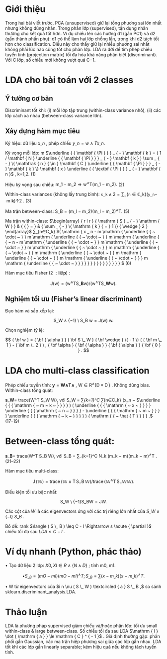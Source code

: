 

# Giới thiệu

Trong hai bài viết trước, PCA (unsupervised) giữ lại tổng phương sai lớn nhất nhưng không dùng nhãn. Trong phân lớp (supervised), tận dụng nhãn thường cho kết quả tốt hơn. Ví dụ chiếu lên các hướng d1 (gần PC1) và d2 (gần thành phần phụ): d1 có thể làm hai lớp chồng lấn, trong khi d2 tách tốt hơn cho classification. Điều này cho thấy giữ lại nhiều phương sai nhất không phải lúc nào cũng tốt cho phân lớp. LDA ra đời để tìm phép chiếu tuyến tính (projection matrix) tối đa hóa khả năng phân biệt (discriminant). Với C lớp, số chiều mới không vượt quá C−1.

# LDA cho bài toán với 2 classes

## Ý tưởng cơ bản

Discriminant tốt khi: (i) mỗi lớp tập trung (within-class variance nhỏ), (ii) các lớp cách xa nhau (between-class variance lớn).

## Xây dựng hàm mục tiêu

Ký hiệu: dữ liệu $x \_ n$ , phép chiếu $y \_ n = w { \wedge } T x \_ n .$

Kỳ vọng mỗi lớp: m $\underline { { \mathbf { \Pi } } } _ { - } \mathbf { k } = ( 1 / \mathbf { N } \underline { { \mathbf { \Pi } } } _ { - } \mathbf { k } ) \sum _ { - } \{ \mathfrak { n } { \in } \mathbf { C } \underline { { \mathbf { \Pi } } } _ { - } \mathbf { k } \} \mathbf { x } \underline { { \textbf { \Pi } } } _ { - } \mathbf { n }$ , k=1,2. (1)

Hiệu kỳ vọng sau chiếu: $\mathrm { m } \_ 1 - \mathrm { m } \_ 2 \Rightarrow \mathrm { w } ^ { \wedge } \mathrm { T } ( \mathrm { m } \_ 1 - \mathrm { m } \_ 2 ) .$ (2)

Within-class variances (không lấy trung bình): $\scriptstyle \mathtt { s \_ k } \wedge 2 = \sum _ { - } \{ \mathtt { n } \in \mathbb { C } \_ \mathrm { k } \} ( \mathtt { y \_ n } -$ $\mathrm { ~ m ~ } \mathbf { k } ) \mathord { \uparrow } 2$ . (3)

Ma trận between-class: $\mathrm { S \_ B } = ( \mathrm { m \_ l } - \mathrm { m \_ } 2 ) ( \mathrm { m \_ l } - \mathrm { m \_ } 2 ) ^ { \wedge } \mathrm { T } .$ (5)

Ma trận within-class: $\begin{array} { r l r } { \mathrm { S } _ { - } \mathrm { W } } & { { } = } & { \sum _ { - } \{ \mathrm { k } { = } 1 \} { \wedge } 2 } \end{array}$ ∑_{n∈C_k} $( \mathrm { x \_ n - m \mathrm { \underline { { ~ \cdot ~ } } m \mathrm { \underline { { ~ \cdot ~ } } m \mathrm { \underline { { ~ n - m \mathrm { \underline { { ~ \cdot ~ } } m \mathrm { \underline { { ~ \cdot ~ } } m \mathrm { \underline { { ~ \cdot ~ } } m \mathrm { \underline { { ~ \cdot ~ } } m \mathrm { \underline { { ~ \cdot ~ } } m \mathrm { \underline { { ~ \cdot ~ } } m \mathrm { \underline { { ~ \cdot ~ } } } m \mathrm { \underline { { ~ \cdot ~ } } } } } } } } } } } } } } } $ (6)

Hàm mục tiêu Fisher $( 2 \ : \mathbf { l i } \delta \mathbf { p } )$ :

$$
\mathrm { J ( w ) } = ( \mathrm { w } ^ { \wedge } \mathrm { T } \mathrm { S } \_ { \mathbf { B } } \mathrm { w } ) / ( \mathrm { w } ^ { \wedge } \mathrm { T } \mathrm { S } \_ { \mathbf { W } } \mathrm { w } ) .
$$

## Nghiệm tối ưu (Fisher’s linear discriminant)

Đạo hàm và sắp xếp lại:

$$
\mathrm { S \_ W \wedge \{ - 1 \} \setminus S \_ B \ w = J ( w ) \ w . }
$$

Chọn nghiệm tỷ lệ:

$$
{ \bf w } = { \bf { \alpha } } { \bf S \_ W } { \bf \wedge } \{ - 1 \} ( { \bf m \_ 1 } - { \bf m \_ 2 } ) , { \bf \alpha } { \bf { \alpha } } { \bf { \alpha } } { \bf { 0 } } .
$$

# LDA cho multi-class classification

Phép chiếu tuyến tính: $\mathbf { y } = \mathbf { W } \mathbf { \land } \mathbf { T } \mathbf { \land }$ , $\mathrm { W } \in \mathrm { R } ^ { \wedge } \{ \mathrm { D } { \times } \mathrm { D } ^ { \prime } \}$ . Không dùng bias. Within-class tổng quát:



$\mathbf { s } \_ { \mathbf { W } } =$ trace(W^T S_W W), với S_W = ∑_{k=1}^C ∑_{n∈C_k} (x_n − $\underline { { { \mathrm { ~ m ~ k ~ } } } } ) ( \underline { { { \mathrm { ~ x ~ } } } } \underline { { { \mathrm { ~ n ~ } } } } - \underline { { { \mathrm { ~ m ~ } } } } \underline { { { \mathrm { ~ k ~ } } } } ) { \mathrm { { ~ \hat { T } } } } .$ (17–19)

# Between-class tổng quát:

$\mathbf { s } \_ { \mathbf { B } } =$ trace(W^T S_B W), với S_B = ∑_{k=1}^C N_k (m_k − m)(m_k − $\mathrm { m } ) { } ^ { \wedge } \mathrm { T }$ . (21–22)

Hàm mục tiêu multi-class:

$$
\operatorname { J } ( \mathbb { W } ) = \operatorname { t r a c e } ( \mathbb { W } \wedge \operatorname { T } \operatorname { S } _ { - } \operatorname { B } \mathbb { W } ) / \operatorname { t r a c e } ( \mathbb { W } ^ { \wedge } \operatorname { T } \operatorname { S } _ { - } \mathbb { W } \mathbb { W } ) .
$$

Điều kiện tối ưu bậc nhất:

$$
\mathrm { S \_ W } { \setminus } \{ - 1 \} \mathrm { S \_ B } \mathrm { W } = \mathrm { J } \mathrm { W } .
$$

Các cột của $W$ là các eigenvectors ứng với các trị riêng lớn nhất của $S \_ W \wedge \{ - I \} \ S \_ B$ .

Bổ đề: rank $\langle ( S \_ B ) \leq C - I \Rightarrow s \acute { \partial }$ chiều tối đa sau $L D A \leq C - I$ .

# Ví dụ nhanh (Python, phác thảo)

• Tạo dữ liệu 2 lớp: $X 0 , X I \in R \land \{ N \land D \}$ ; tính m0, m1.

$$
\bullet S _ { \_ B } = ( m O - m I ) ( m O - m I ) ^ { \wedge } T ; S _ { \_ B } = \sum ( x - m _ { \_ } k ) ( x - m _ { \_ } k ) ^ { \wedge } T .
$$

• W từ eigenvectors của $i n \nu ( S \_ W ) \textcircled { a } S \_ B ,$ so sánh sklearn.discriminant_analysis.LDA.

# Thảo luận

LDA là phương pháp supervised giảm chiều và/hoặc phân lớp: tối ưu small within-class & large between-class. Số chiều tối đa sau LDA $\mathrm { l } \dot { \mathrm { a } } \le \mathrm { C } ^ { - 1 }$ . Giả định thường gặp: phân phối gần Gaussian, các ma trận hiệp phương sai giữa các lớp gần nhau. LDA tốt khi các lớp gần linearly separable; kém hiệu quả nếu không tách tuyến tính.